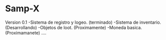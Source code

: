 # Samp-X
Version 0.1
-Sistema de registro y logeo. (terminado)
-Sistema de inventario. (Desarrollando)
-Objetos de loot. (Proximamente)
-Moneda basica. (Proximamanete)
....

